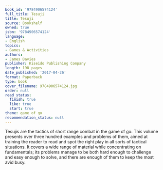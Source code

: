 ```yaml
---
book_id: '9784906574124'
full_title: Tesuji
title: Tesuji
source: Bookshelf
owned: true
isbn: '9784906574124'
language:
- English
topics:
- Games & Activities
authors:
- James Davies
publisher: Kiseido Publishing Company
length: 198 pages
date_published: '2017-04-26'
format: Paperback
type: book
cover_filename: 9784906574124.jpg
order: null
read_status:
  finish: true
  like: true
  start: true
theme: game of go
recommendation_status: null
---
```

Tesujis are the tactics of short range combat in the game of go. This volume presents over three hundred examples and problems of them, aimed at training the reader to read and spot the right play in all sorts of tactical situations. It covers a wide range of material while concentrating on fundamentals; its problems manage to be both hard enough to challenge and easy enough to solve, and there are enough of them to keep the most avid busy.
